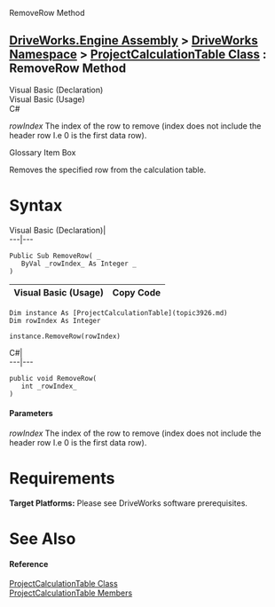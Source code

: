 RemoveRow Method   
  
[DriveWorks.Engine Assembly](topic2156.md) > [DriveWorks Namespace](topic2159.md) > [ProjectCalculationTable Class](topic3926.md) : RemoveRow Method  
---  
  
Visual Basic (Declaration)    
Visual Basic (Usage)    
C# 

_rowIndex_
    The index of the row to remove (index does not include the header row I.e 0 is the first data row).

Glossary Item Box

Removes the specified row from the calculation table. 

# Syntax

Visual Basic (Declaration)|   
---|---  
      
    
    Public Sub RemoveRow( _
       ByVal _rowIndex_ As Integer _
    )   
  
Visual Basic (Usage)| Copy Code  
---|---  
      
    
    Dim instance As [ProjectCalculationTable](topic3926.md)
    Dim rowIndex As Integer
     
    instance.RemoveRow(rowIndex)  
  
C#|   
---|---  
      
    
    public void RemoveRow( 
       int _rowIndex_
    )  
  
#### Parameters

 _rowIndex_
    The index of the row to remove (index does not include the header row I.e 0 is the first data row).

# Requirements

**Target Platforms:** Please see DriveWorks software prerequisites.

# See Also

#### Reference

[ProjectCalculationTable Class](topic3926.md)   
[ProjectCalculationTable Members](topic3927.md)



